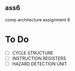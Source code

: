 ## ass6
comp architecture assignment 6

# To Do
- [ ] CYCLE STRUCTURE
- [ ] INSTRUCTION REGISTERS
- [ ] HAZARD DETECTION UNIT
